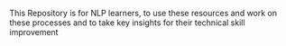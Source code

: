 This Repository is for NLP learners, to use these resources and work on these processes and to take key insights for their technical skill improvement
